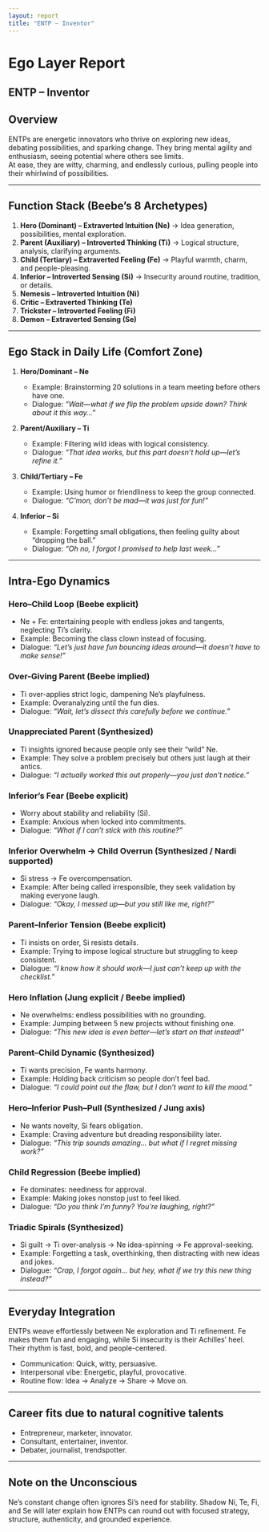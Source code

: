 ```yaml
---
layout: report
title: "ENTP – Inventor"
---
```


# Ego Layer Report

## ENTP – Inventor  

## Overview  
ENTPs are energetic innovators who thrive on exploring new ideas, debating possibilities, and sparking change. They bring mental agility and enthusiasm, seeing potential where others see limits.  
At ease, they are witty, charming, and endlessly curious, pulling people into their whirlwind of possibilities.  

---

## Function Stack (Beebe’s 8 Archetypes)  
1. **Hero (Dominant) – Extraverted Intuition (Ne)** → Idea generation, possibilities, mental exploration.  
2. **Parent (Auxiliary) – Introverted Thinking (Ti)** → Logical structure, analysis, clarifying arguments.  
3. **Child (Tertiary) – Extraverted Feeling (Fe)** → Playful warmth, charm, and people-pleasing.  
4. **Inferior – Introverted Sensing (Si)** → Insecurity around routine, tradition, or details.  
5. **Nemesis – Introverted Intuition (Ni)**  
6. **Critic – Extraverted Thinking (Te)**  
7. **Trickster – Introverted Feeling (Fi)**  
8. **Demon – Extraverted Sensing (Se)**  

---

## Ego Stack in Daily Life (Comfort Zone)  

1. **Hero/Dominant – Ne**  
   - Example: Brainstorming 20 solutions in a team meeting before others have one.  
   - Dialogue: *“Wait—what if we flip the problem upside down? Think about it this way…”*  

2. **Parent/Auxiliary – Ti**  
   - Example: Filtering wild ideas with logical consistency.  
   - Dialogue: *“That idea works, but this part doesn’t hold up—let’s refine it.”*  

3. **Child/Tertiary – Fe**  
   - Example: Using humor or friendliness to keep the group connected.  
   - Dialogue: *“C’mon, don’t be mad—it was just for fun!”*  

4. **Inferior – Si**  
   - Example: Forgetting small obligations, then feeling guilty about “dropping the ball.”  
   - Dialogue: *“Oh no, I forgot I promised to help last week…”*  

---

## Intra-Ego Dynamics  

### Hero–Child Loop (Beebe explicit)  
- Ne + Fe: entertaining people with endless jokes and tangents, neglecting Ti’s clarity.  
- Example: Becoming the class clown instead of focusing.  
- Dialogue: *“Let’s just have fun bouncing ideas around—it doesn’t have to make sense!”*  

### Over-Giving Parent (Beebe implied)  
- Ti over-applies strict logic, dampening Ne’s playfulness.  
- Example: Overanalyzing until the fun dies.  
- Dialogue: *“Wait, let’s dissect this carefully before we continue.”*  

### Unappreciated Parent (Synthesized)  
- Ti insights ignored because people only see their “wild” Ne.  
- Example: They solve a problem precisely but others just laugh at their antics.  
- Dialogue: *“I actually worked this out properly—you just don’t notice.”*  

### Inferior’s Fear (Beebe explicit)  
- Worry about stability and reliability (Si).  
- Example: Anxious when locked into commitments.  
- Dialogue: *“What if I can’t stick with this routine?”*  

### Inferior Overwhelm → Child Overrun (Synthesized / Nardi supported)  
- Si stress → Fe overcompensation.  
- Example: After being called irresponsible, they seek validation by making everyone laugh.  
- Dialogue: *“Okay, I messed up—but you still like me, right?”*  

### Parent–Inferior Tension (Beebe explicit)  
- Ti insists on order, Si resists details.  
- Example: Trying to impose logical structure but struggling to keep consistent.  
- Dialogue: *“I know how it *should* work—I just can’t keep up with the checklist.”*  

### Hero Inflation (Jung explicit / Beebe implied)  
- Ne overwhelms: endless possibilities with no grounding.  
- Example: Jumping between 5 new projects without finishing one.  
- Dialogue: *“This new idea is even better—let’s start on that instead!”*  

### Parent–Child Dynamic (Synthesized)  
- Ti wants precision, Fe wants harmony.  
- Example: Holding back criticism so people don’t feel bad.  
- Dialogue: *“I could point out the flaw, but I don’t want to kill the mood.”*  

### Hero–Inferior Push–Pull (Synthesized / Jung axis)  
- Ne wants novelty, Si fears obligation.  
- Example: Craving adventure but dreading responsibility later.  
- Dialogue: *“This trip sounds amazing… but what if I regret missing work?”*  

### Child Regression (Beebe implied)  
- Fe dominates: neediness for approval.  
- Example: Making jokes nonstop just to feel liked.  
- Dialogue: *“Do you think I’m funny? You’re laughing, right?”*  

### Triadic Spirals (Synthesized)  
- Si guilt → Ti over-analysis → Ne idea-spinning → Fe approval-seeking.  
- Example: Forgetting a task, overthinking, then distracting with new ideas and jokes.  
- Dialogue: *“Crap, I forgot again… but hey, what if we try this new thing instead?”*  

---

## Everyday Integration  
ENTPs weave effortlessly between Ne exploration and Ti refinement. Fe makes them fun and engaging, while Si insecurity is their Achilles’ heel. Their rhythm is fast, bold, and people-centered.  

- Communication: Quick, witty, persuasive.  
- Interpersonal vibe: Energetic, playful, provocative.  
- Routine flow: Idea → Analyze → Share → Move on.  

---

## Career fits due to natural cognitive talents  
- Entrepreneur, marketer, innovator.  
- Consultant, entertainer, inventor.  
- Debater, journalist, trendspotter.  

---

## Note on the Unconscious  
Ne’s constant change often ignores Si’s need for stability. Shadow Ni, Te, Fi, and Se will later explain how ENTPs can round out with focused strategy, structure, authenticity, and grounded experience.